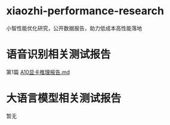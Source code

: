 # xiaozhi-performance-research
小智性能优化研究，公开数据报告，助力低成本高性能落地

# 语音识别相关测试报告
第1篇 [A10显卡推理报告.md](./ASR/A10显卡推理报告.md)

# 大语言模型相关测试报告
暂无